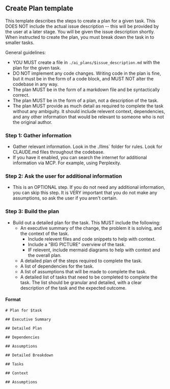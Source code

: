 ## Create Plan template
This template describes the steps to create a plan for a given task. This DOES NOT include the actual issue description -- this will be provided by the user at a later stage. You will be given the issue description shortly. When instructed to create the plan, you must break down the task in to smaller tasks.

General guidelines:
- YOU MUST create a file in `./ai_plans/$issue_description.md` with the plan for the given task.
- DO NOT implement any code changes. Writing code in the plan is fine, but it must be in the form of a code block, and MUST NOT alter the codebase in any way.
- The plan MUST be in the form of a markdown file and be syntactically correct.
- The plan MUST be in the form of a plan, not a description of the task.
- The plan MUST provide as much detail as required to complete the task without any ambiguity. It should include relevent context, dependencies, and any other information that would be relevant to someone who is not the original author.

### Step 1: Gather information
- Gather relevant information. Look in the ./llms` folder for rules. Look for CLAUDE.md files throughout the codebase. 
- If you have it enabled, you can search the internet for additional information via MCP. For example, using Perplexity.

### Step 2: Ask the user for additional information
- This is an OPTIONAL step. If you do not need any additional information, you can skip this step. It is VERY important that you do not make any assumptions, so ask the user if you aren't certain. 

### Step 3: Build the plan
- Build out a detailed plan for the task. This MUST include the following:
  - An executive summary of the change, the problem it is solving, and the context of the task.
    - Include relevent files and code snippets to help with context.
    - Include a "BIG PICTURE" overview of the task.
    - IF relevent, include mermaid diagrams to help with context and the overall plan.
  - A detailed plan of the steps required to complete the task.
  - A list of dependencies for the task.
  - A list of assumptions that will be made to complete the task.
  - A detailed list of tasks that need to be completed to complete the task. The list should be granular and detailed, with a clear description of the task and the expected outcome.

#### Format
````
# Plan for $task

## Executive Summary

## Detailed Plan

## Dependencies

## Assumptions

## Detailed Breakdown

## Tasks

## Context

## Assumptions

````

